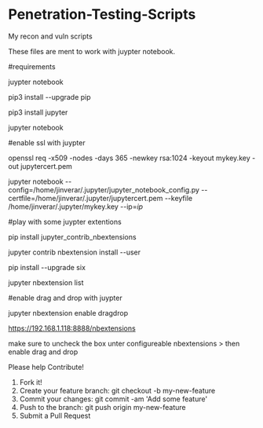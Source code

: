 # Penetration-Testing-Scripts
My recon and vuln scripts

These files are ment to work with juypter notebook.

#requirements

juypter notebook

pip3 install --upgrade pip

pip3 install jupyter

jupyter notebook

#enable ssl with juypter

openssl req -x509 -nodes -days 365 -newkey rsa:1024 -keyout mykey.key -out jupytercert.pem

jupyter notebook  --config=/home/jinverar/.jupyter/jupyter_notebook_config.py --certfile=/home/jinverar/.jupyter/jupytercert.pem --keyfile /home/jinverar/.jupyter/mykey.key --ip=*ip*

#play with some juypter extentions

pip install jupyter_contrib_nbextensions

jupyter contrib nbextension install --user

pip install --upgrade six

jupyter nbextension list

#enable drag and drop with juypter

jupyter nbextension enable dragdrop

https://192.168.1.118:8888/nbextensions

make sure to uncheck the box unter configureable nbextensions > then enable drag and drop


Please help Contribute!

1. Fork it!
2. Create your feature branch: git checkout -b my-new-feature
3. Commit your changes: git commit -am 'Add some feature'
4. Push to the branch: git push origin my-new-feature
5. Submit a Pull Request
